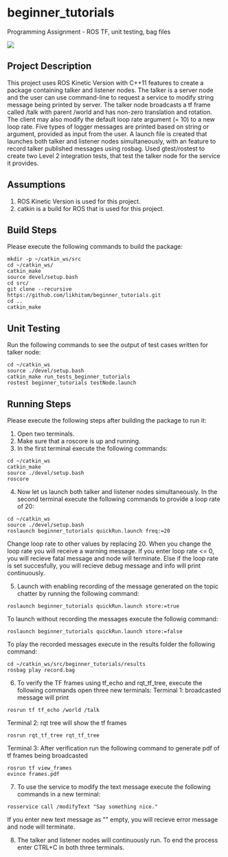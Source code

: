 # beginner_tutorials

Programming Assignment - ROS TF, unit testing, bag files

<p align="left">
<a href='https://opensource.org/licenses/MIT'><img src='https://img.shields.io/badge/License-MIT-brightgreen.svg'/></a>
</p>

## Project Description

This project uses ROS Kinetic Version with C++11 features to create a package containing talker and listener nodes. The talker is a server node and the user can use command-line to request a service to modify string message being printed by server. The talker node broadcasts a tf frame called /talk with parent /world and has non-zero translation and rotation. The client may also modify the default loop rate argument (= 10) to a new loop rate. Five types of logger messages are printed based on string or argument, provided as input from the user. A launch file is created that launches both talker and listener nodes simultaneously, with an feature to record talker published messages using rosbag. Used gtest/rostest to create two Level 2 integration tests, that test the talker node for the service it provides. 

## Assumptions 
1. ROS Kinetic Version is used for this project.
2. catkin is a build for ROS that is used for this project.

## Build Steps 
Please execute the following commands to build the package:

```
mkdir -p ~/catkin_ws/src
cd ~/catkin_ws/
catkin_make
source devel/setup.bash
cd src/
git clone --recursive https://github.com/likhitam/beginner_tutorials.git
cd ..
catkin_make

```
## Unit Testing
Run the following commands to see the output of test cases written for talker node:
```
cd ~/catkin_ws
source ./devel/setup.bash
catkin_make run_tests_beginner_tutorials
rostest beginner_tutorials testNode.launch
```
## Running Steps
Please execute the following steps after building the package to run it:
1. Open two terminals.
2. Make sure that a roscore is up and running.
3. In the first terminal execute the following commands: 

```
cd ~/catkin_ws
catkin_make
source ./devel/setup.bash
roscore

```
4. Now let us launch both talker and listener nodes simultaneously. In the second terminal execute the following commands to provide a loop rate of 20:

```
cd ~/catkin_ws
source ./devel/setup.bash
roslaunch beginner_tutorials quickRun.launch freq:=20

```
Change loop rate to other values by replacing 20. When you change the loop rate you will receive a warning message. If you enter loop rate <= 0, you will recieve fatal message and node will terminate. Else if the loop rate is set succesfully, you will recieve debug message and info will print continuously.

5. Launch with enabling recording of the message generated on the topic chatter by running the following command:
```
roslaunch beginner_tutorials quickRun.launch store:=true
```
To launch without recording the messages execute the followig command:
```
roslaunch beginner_tutorials quickRun.launch store:=false
```
To play the recorded messages execute in the results folder the following command:
```
cd ~/catkin_ws/src/beginner_tutorials/results
rosbag play record.bag
```
6. To verify the TF frames using tf_echo and rqt_tf_tree, execute the following commands open three new terminals:
Terminal 1: broadcasted message will print
```
rosrun tf tf_echo /world /talk
```

Terminal 2: rqt tree will show the tf frames 
```
rosrun rqt_tf_tree rqt_tf_tree
```
Terminal 3: After verification run the following command to generate pdf of tf frames being broadcasted
```
rosrun tf view_frames
evince frames.pdf
```
7. To use the service to modify the text message execute the following commands in a new terminal:
```
rosservice call /modifyText "Say something nice."
```
If you enter new text message as "" empty, you will recieve error message and node will terminate.

8. The talker and listener nodes will continuously run. To end the process enter CTRL+C in both three terminals.


